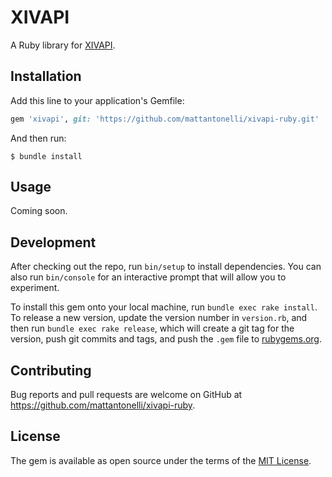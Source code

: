 # XIVAPI

A Ruby library for [XIVAPI](http://www.xivapi.com/).

## Installation

Add this line to your application's Gemfile:

```ruby
gem 'xivapi', git: 'https://github.com/mattantonelli/xivapi-ruby.git'
```

And then run:

```
$ bundle install
```

## Usage

Coming soon.

## Development

After checking out the repo, run `bin/setup` to install dependencies. You can also run `bin/console` for an interactive prompt that will allow you to experiment.

To install this gem onto your local machine, run `bundle exec rake install`. To release a new version, update the version number in `version.rb`, and then run `bundle exec rake release`, which will create a git tag for the version, push git commits and tags, and push the `.gem` file to [rubygems.org](https://rubygems.org).

## Contributing

Bug reports and pull requests are welcome on GitHub at https://github.com/mattantonelli/xivapi-ruby.

## License

The gem is available as open source under the terms of the [MIT License](https://opensource.org/licenses/MIT).
